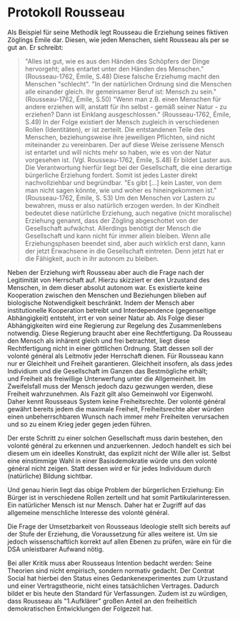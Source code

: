 # Protokoll Rousseau

Als Beispiel für seine Methodik legt Rousseau die Erziehung seines fiktiven Zöglings Émile dar.
Diesen, wie jeden Menschen, sieht Rousseau als per se gut an.
Er schreibt:
>"Alles ist gut, wie es aus den Händen des Schöpfers der Dinge hervorgeht; alles entartet unter den Händen des Menschen." (Rousseau-1762, Émile, S.48)
Diese falsche Erziehumg macht den Menschen "schlecht".
>"In der natürlichen Ordnung sind die Menschen alle einander gleich. Ihr gemeinsamer Beruf ist: Mensch zu sein." (Rousseau-1762, Émile, S.50)
>"Wenn man z.B. einen Menschen für andere erziehen will, anstatt für ihn selbst - gemäß seiner Natur - zu erziehen? Dann ist Einklang ausgeschlossen." (Rousseau-1762, Émile, S.49)
In der Folge existiert der Mensch zugleich in verschiedenen Rollen (Identitäten), er ist zerteilt.
Die entstandenen Teile des Menschen, beziehungsweise ihre jeweiligen Pflichten, sind nicht miteinander zu vereinbaren.
Der auf diese Weise zerissene Mensch ist entartet und will nichts mehr so haben, wie es von der Natur vorgesehen ist. (Vgl. Rousseau-1762, Émile, S.48)
Er bildet Laster aus.
Die Verantwortung hierfür liegt bei der Gesellschaft, die eine derartige bürgerliche Erziehung fordert.
Somit ist jedes Laster direkt nachvollziehbar und begründbar.
>"Es gibt [...] kein Laster, von dem man nicht sagen könnte, wie und woher es hineingekommen ist." (Rousseau-1762, Émile, S. 53)
Um den Menschen vor Lastern zu bewahren, muss er also natürlich erzogen werden.
In der Kindheit bedeutet diese natürliche Erziehung, auch negative (nicht moralische) Erziehung genannt, dass der Zögling abgeschottet von der Gesellschaft aufwächst.
Allerdings benötigt der Mensch die Gesellschaft und kann nicht für immer allein bleiben.
Wenn alle Erziehungsphasen beendet sind, aber auch wirklich erst dann, kann der jetzt Erwachsene in die Gesellschaft eintreten.
Denn jetzt hat er die Fähigkeit, auch in ihr autonom zu bleiben.

Neben der Erziehung wirft Rousseau aber auch die Frage nach der Legitimität von Herrschaft auf.
Hierzu skizziert er den Urzustand des Menschen, in dem dieser absolut autonom war.
Es existierte keine Kooperation zwischen den Menschen und Beziehungen blieben auf biologische Notwendigkeit beschränkt.
Indem der Mensch aber institutionelle Kooperation betreibt und Interdependence (gegenseitige Abhängigkeit) entsteht, irrt er von seiner Natur ab.
Als Folge dieser Abhängigkeiten wird eine Regierung zur Regelung des Zusammenlebens notwendig.
Diese Regierung braucht aber eine Rechtfertigung.
Da Rousseau den Mensch als inhärent gleich und frei betrachtet, liegt diese Rechtfertigung nicht in einer göttlichen Ordnung.
Statt dessen soll der volonté général als Leitmotiv jeder Herrschaft dienen.
Für Rousseau kann nur er Gleichheit und Freiheit garantieren.
Gleichheit insofern, als dass jedes Individium und die Gesellschaft im Ganzen das Bestmögliche erhält;  
und Freiheit als freiwillige Unterwerfung unter die Allgemeinheit.
Im Zweifelsfall muss der Mensch jedoch dazu gezwungen werden, diese Freiheit  wahrzunehmen.
Als Fazit gilt also Gemeinwohl vor Eigenwohl.
Daher kennt Rousseaus System keine Freiheitsrechte.
Der volonté général gewährt bereits jedem die maximale Freiheit, Freiheitsrechte aber würden einen unbeherrschbaren Wunsch nach immer mehr Freiheiten verursachen und so zu einem Krieg jeder gegen jeden führen.

Der erste Schritt zu einer solchen Gesellschaft muss darin bestehen, den volonté général zu erkennen und anzuerkennen.
Jedoch handelt es sich bei diesem um ein ideelles Konstrukt, das explizit nicht der Wille aller ist.
Selbst eine einstimmige Wahl in einer Basisdemokratie würde uns den volonté général nicht zeigen.
Statt dessen wird er für jedes Individuum durch (natürliche) Bildung sichtbar.

Und genau hierin liegt das obige Problem der bürgerlichen Erziehung:
Ein Bürger ist in verschiedene Rollen zerteilt und hat somit Partikularinteressen.
Ein natürlicher Mensch ist nur Mensch.
Daher hat er  Zugriff auf das allgemeine menschliche Interesse des volonté général.

Die Frage der Umsetzbarkeit von Rousseaus Ideologie stellt sich bereits auf der Stufe der Erziehung, die Voraussetzung für alles weitere ist.
Um sie jedoch wissenschaftlich korrekt auf allen Ebenen zu prüfen, wäre ein für die DSA unleistbarer Aufwand nötig.

Bei aller Kritik muss aber Rousseaus Intention bedacht werden:
Seine Theorien sind nicht empirisch, sondern normativ gedacht.
Der Contrat Social hat hierbei den Status eines Gedankenexperimentes zum Urzustand und einer Vertragstheorie, nicht eines tatsächlichen Vertrages.
Dadurch bildet er bis heute den Standard für Verfassungen.
Zudem ist zu würdigen, dass Rousseau als "1.Aufklärer" großen Anteil an den freiheitlich demokratischen Entwicklungen der Folgezeit hat.
